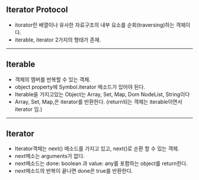 ## Iterator Protocol

-   itorator란 배열이나 유사한 자료구조의 내부 요소를 순회(traversing)하는 객체이다.
-   iterable, iterator 2가지의 형태가 존재.

---

## Iterable

-   객체의 멤버를 반복할 수 있는 객체.
-   object property에 Symbol.iterator 메소드가 있어야 된다.
-   Iterable을 가지고있는 Object는 Array, Set, Map, Dom NodeList, String이다
-   Array, Set, Map,은 iterator를 반환한다. (return되는 객체는 iterable이면서 iterator 임.)

---

## Iterator

-   Iterator객체는 next() 메소드를 가지고 있고, next()로 순환 할 수 있는 객체.
-   next메소는 arguments가 없다.
-   next메소드는 done: boolean 과 value: any를 포함하는 object를 return한다.
-   next메소드의 반복이 끝나면 done은 true를 반환한다.
